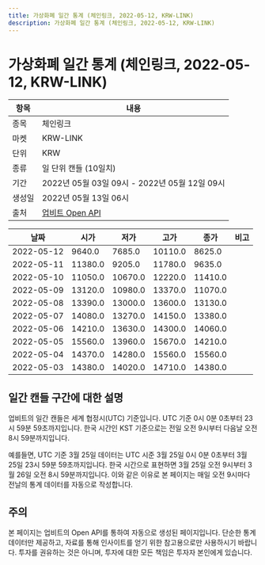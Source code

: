 ```yaml
---
title: 가상화폐 일간 통계 (체인링크, 2022-05-12, KRW-LINK)
description: 가상화폐 일간 통계 (체인링크, 2022-05-12, KRW-LINK)
---
```



가상화폐 일간 통계 (체인링크, 2022-05-12, KRW-LINK)
===

|항목|내용|
|--|--|
|종목|체인링크|
|마켓|KRW-LINK|
|단위|KRW|
|종류|일 단위 캔들 (10일치)|
|기간|2022년 05월 03일 09시 - 2022년 05월 12일 09시|
|생성일|2022년 05월 13일 06시|
|출처|[업비트 Open API](https://docs.upbit.com)|


|날짜|시가|저가|고가|종가|비고|
|--|--|--|--|--|--|
|2022-05-12|9640.0|7685.0|10110.0|8625.0|    |
|2022-05-11|11380.0|9205.0|11780.0|9635.0|    |
|2022-05-10|11050.0|10670.0|12220.0|11410.0|    |
|2022-05-09|13120.0|10980.0|13370.0|11070.0|    |
|2022-05-08|13390.0|13000.0|13600.0|13130.0|    |
|2022-05-07|14080.0|13270.0|14150.0|13380.0|    |
|2022-05-06|14210.0|13630.0|14300.0|14060.0|    |
|2022-05-05|15560.0|13960.0|15670.0|14210.0|    |
|2022-05-04|14370.0|14280.0|15560.0|15560.0|    |
|2022-05-03|14380.0|14020.0|14710.0|14380.0|    |


일간 캔들 구간에 대한 설명
---


업비트의 일간 캔들은 세계 협정시(UTC) 기준입니다. 
UTC 기준 0시 0분 0초부터 23시 59분 59초까지입니다. 
한국 시간인 KST 기준으로는 전일 오전 9시부터 다음날 오전 8시 59분까지입니다. 


예를들면, UTC 기준 3월 25일 데이터는 UTC 시준 3월 25일 0시 0분 0초부터 3월 25일 23시 59분 59초까지입니다. 
한국 시간으로 표현하면 3월 25일 오전 9시부터 3월 26일 오전 8시 59분까지입니다. 
이와 같은 이유로 본 페이지는 매일 오전 9시마다 전날의 통계 데이터를 자동으로 작성합니다. 


주의
---


본 페이지는 업비트의 Open API를 통하여 자동으로 생성된 페이지입니다. 
단순한 통계 데이터만 제공하고, 자료를 통해 인사이트를 얻기 위한 참고용으로만 사용하시기 바랍니다. 
투자를 권유하는 것은 아니며, 투자에 대한 모든 책임은 투자자 본인에게 있습니다. 

